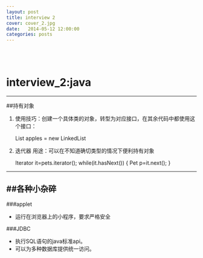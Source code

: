 ```yaml
---
layout: post
title: interview 2
cover: cover_2.jpg
date:   2014-05-12 12:00:00
categories: posts
---
```

<br/>
<br/>

interview_2:java
===

---

##持有对象
1. 使用技巧：创建一个具体类的对象，转型为对应接口，在其余代码中都使用这个接口：

	List<apple> apples =  new LinkedList<apple>

2. 迭代器 用途：可以在不知道确切类型的情况下便利持有对象

	Iterator<Pet> it=pets.iterator();
	while(it.hasNext())
	{
		Pet p=it.next();
	}

---

##各种小杂碎
---

###applet
+ 运行在浏览器上的小程序，要求严格安全

###JDBC
+ 执行SQL语句的java标准api。
+ 可以为多种数据库提供统一访问。
